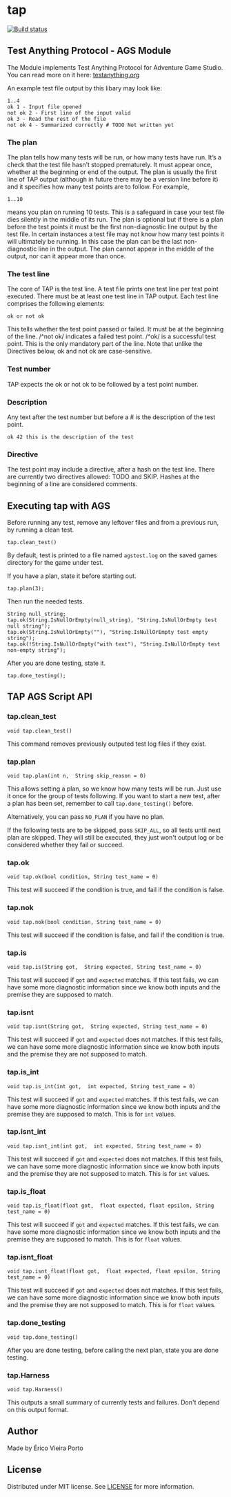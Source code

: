 # tap

[![Build status](https://ci.appveyor.com/api/projects/status/2qakyfoixd50r78g?svg=true)](https://ci.appveyor.com/project/ericoporto/ags-test-game)

## Test Anything Protocol - AGS Module

The Module implements Test Anything Protocol for Adventure Game Studio. You
can read more on it here: [testanything.org](https://testanything.org/)

An example test file output by this libary may look like:
   
    1..4
    ok 1 - Input file opened
    not ok 2 - First line of the input valid
    ok 3 - Read the rest of the file
    not ok 4 - Summarized correctly # TODO Not written yet

### The plan
The plan tells how many tests will be run, or how many tests have run. 
It’s a check that the test file hasn’t stopped prematurely. It must appear 
once, whether at the beginning or end of the output. The plan is usually the 
first line of TAP output (although in future there may be a version line 
before it) and it specifies how many test points are to follow. 
For example, 

    1..10

means you plan on running 10 tests. This is a safeguard in case your test 
file dies silently in the middle of its run. The plan is optional but if 
there is a plan before the test points it must be the first non-diagnostic 
line output by the test file. In certain instances a test file may not know 
how many test points it will ultimately be running. In this case the plan can 
be the last non-diagnostic line in the output. The plan cannot appear in the 
middle of the output, nor can it appear more than once.

### The test line
The core of TAP is the test line. A test file prints one test line per test 
point executed. There must be at least one test line in TAP output. Each test 
line comprises the following elements:

    ok or not ok

This tells whether the test point passed or failed. It must be at the 
beginning of the line. /^not ok/ indicates a failed test point. /^ok/ is a 
successful test point. This is the only mandatory part of the line. Note that
unlike the Directives below, ok and not ok are case-sensitive.

### Test number
TAP expects the ok or not ok to be followed by a test point number. 

### Description
Any text after the test number but before a # is the description of the test 
point.

    ok 42 this is the description of the test

### Directive
The test point may include a directive, after a hash on the test line. 
There are currently two directives allowed: TODO and SKIP. Hashes at the 
beginning of a line are considered comments.

## Executing tap with AGS

Before running any test, remove any leftover files and from a previous run, by
running a clean test.

    tap.clean_test()

By default, test is printed to a file named `agstest.log` on the saved games
directory for the game under test.

If you have a plan, state it before starting out.

    tap.plan(3);

Then run the needed tests.

    String null_string;
    tap.ok(String.IsNullOrEmpty(null_string), "String.IsNullOrEmpty test null string");
    tap.ok(String.IsNullOrEmpty(""), "String.IsNullOrEmpty test empty string");
    tap.ok(!String.IsNullOrEmpty("with text"), "String.IsNullOrEmpty test non-empty string");

After you are done testing, state it.

    tap.done_testing();

## TAP AGS Script API

### tap.clean_test
    void tap.clean_test()

This command removes previously outputed test log files if they exist. 

### tap.plan
    void tap.plan(int n,  String skip_reason = 0)

This allows setting a plan, so we know how many tests will be run. Just use it
once for the group of tests following. If you want to start a new test, after
a plan has been set, remember to call `tap.done_testing()` before.

Alternatively, you can pass `NO_PLAN` if you have no plan.

If the following tests are to be skipped, pass `SKIP_ALL`, so all tests until
next plan are skipped. They will still be executed, they just won't output log 
or be considered whether they fail or succeed.

### tap.ok
    void tap.ok(bool condition, String test_name = 0)

This test will succeed if the condition is true, and fail if the condition is 
false.

### tap.nok
    void tap.nok(bool condition, String test_name = 0)

This test will succeed if the condition is false, and fail if the condition is 
true.

### tap.is
    void tap.is(String got,  String expected, String test_name = 0)

This test will succeed if `got` and `expected` matches. If this test fails,
we can have some more diagnostic information since we know both inputs and the
premise they are supposed to match.

### tap.isnt
    void tap.isnt(String got,  String expected, String test_name = 0)

This test will succeed if `got` and `expected` does not matches. If this test 
fails, we can have some more diagnostic information since we know both inputs 
and the premise they are not supposed to match.

### tap.is_int
    void tap.is_int(int got,  int expected, String test_name = 0)

This test will succeed if `got` and `expected` matches. If this test fails,
we can have some more diagnostic information since we know both inputs and the
premise they are supposed to match. This is for `int` values.

### tap.isnt_int
    void tap.isnt_int(int got,  int expected, String test_name = 0)

This test will succeed if `got` and `expected` does not matches. If this test 
fails, we can have some more diagnostic information since we know both inputs 
and the premise they are not supposed to match. This is for `int` values.

### tap.is_float
    void tap.is_float(float got,  float expected, float epsilon, String test_name = 0)

This test will succeed if `got` and `expected` matches. If this test fails,
we can have some more diagnostic information since we know both inputs and the
premise they are supposed to match. This is for `float` values.

### tap.isnt_float
    void tap.isnt_float(float got,  float expected, float epsilon, String test_name = 0)

This test will succeed if `got` and `expected` does not matches. If this test 
fails, we can have some more diagnostic information since we know both inputs 
and the premise they are not supposed to match. This is for `float` values.

### tap.done_testing
    void tap.done_testing()

After you are done testing, before calling the next plan, state you are done
testing.

### tap.Harness
    void tap.Harness()

This outputs a small summary of currently tests and failures. Don't depend on
this output format.

 
## Author

Made by Érico Vieira Porto


## License

Distributed under MIT license. See [LICENSE](https://github.com/ericoporto/ags_test_game/blob/master/LICENSE) for more information.


